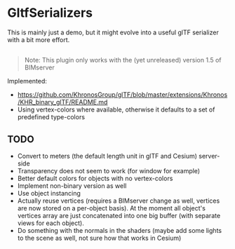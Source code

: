 # GltfSerializers

This is mainly just a demo, but it might evolve into a useful glTF serializer with a bit more effort.

##

> Note: This plugin only works with the (yet unreleased) version 1.5 of BIMserver

Implemented:
- https://github.com/KhronosGroup/glTF/blob/master/extensions/Khronos/KHR_binary_glTF/README.md
- Using vertex-colors where available, otherwise it defaults to a set of predefined type-colors

## TODO

- Convert to meters (the default length unit in glTF and Cesium) server-side
- Transparency does not seem to work (for window for example)
- Better default colors for objects with no vertex-colors
- Implement non-binary version as well
- Use object instancing
- Actually reuse vertices (requires a BIMserver change as well, vertices are now stored on a per-object basis). At the moment all object's vertices array are just concatenated into one big buffer (with separate views for each object).
- Do something with the normals in the shaders (maybe add some lights to the scene as well, not sure how that works in Cesium)

